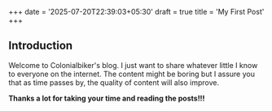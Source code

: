 +++
date = '2025-07-20T22:39:03+05:30'
draft = true
title = 'My First Post'
+++
## Introduction

Welcome to Colonialbiker's blog. I just want to share whatever little I know to everyone on the internet. The content might be boring but I assure you that as time passes by, the quality of content will also improve.

**Thanks a lot for taking your time and reading the posts!!!**

